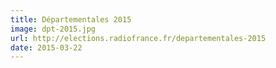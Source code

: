 ```yaml
---
title: Départementales 2015
image: dpt-2015.jpg
url: http://elections.radiofrance.fr/departementales-2015
date: 2015-03-22
---
```

